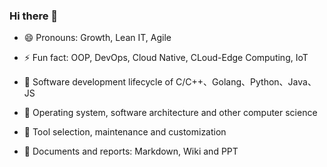 ### Hi there 👋

<!--
**alanthssss/alanthssss** is a ✨ _special_ ✨ repository because its `README.md` (this file) appears on your GitHub profile.

Here are some ideas to get you started:
-->
<!-- 
- 🔭 I’m currently working on DevOps
- 🌱 I’m currently learning Cloud-Edge Computing
- 👯 I’m looking to collaborate on Cloud Native 
- 🤔 I’m looking for help with Open Source
- 💬 Ask me about DevOps, CLoud Native, OOP 
- 📫 How to reach me: alanthssss@gmail.com
-->

- 😄 Pronouns: Growth, Lean IT, Agile
- ⚡ Fun fact: OOP, DevOps, Cloud Native, CLoud-Edge Computing, IoT

- 🎸 Software development lifecycle of C/C++、Golang、Python、Java、JS 
- 🥁 Operating system, software architecture and other computer science
- 🎹 Tool selection, maintenance and customization
- 🎺 Documents and reports: Markdown, Wiki and PPT
